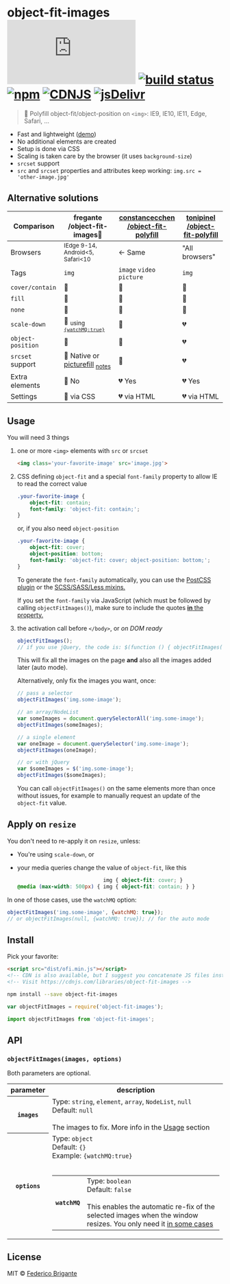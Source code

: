 # object-fit-images [![gzipped size][badge-gzip]](#no-link) [![build status][badge-travis]][link-travis] [![npm][badge-version]][link-npm] [![CDNJS][badge-cdnjs]][link-cdnjs] [![jsDelivr][badge-jsdelivr]][link-jsdelivr]

  [badge-gzip]: https://badges.herokuapp.com/size/github/fregante/object-fit-images/master/dist/ofi.min.js?gzip=true&label=gzipped%20size
  [badge-travis]: https://api.travis-ci.org/fregante/object-fit-images.svg
  [badge-version]: https://img.shields.io/npm/v/object-fit-images.svg
  [badge-cdnjs]: https://img.shields.io/cdnjs/v/object-fit-images.svg
  [badge-jsdelivr]: https://data.jsdelivr.com/v1/package/npm/object-fit-images/badge?style=rounded
  [link-travis]: https://travis-ci.org/fregante/object-fit-images
  [link-npm]: https://www.npmjs.com/package/object-fit-images
  [link-cdnjs]: https://cdnjs.com/libraries/object-fit-images
  [link-jsdelivr]: https://www.jsdelivr.com/package/npm/object-fit-images

> 🗻 Polyfill object-fit/object-position on `<img>`: IE9, IE10, IE11, Edge, Safari, ...

- Fast and lightweight ([demo](http://fregante.github.io/object-fit-images/demo/))
- No additional elements are created
- Setup is done via CSS
- Scaling is taken care by the browser (it uses `background-size`)
- `srcset` support
- `src` and `srcset` properties and attributes keep working: `img.src = 'other-image.jpg'`

## Alternative solutions


Comparison           | fregante<br>/object-fit-images🌟                                                                                         | [constancecchen<br>/object-fit-polyfill](https://github.com/constancecchen/object-fit-polyfill) | [tonipinel<br>/object-fit-polyfill](https://github.com/tonipinel/object-fit-polyfill)
---              | ---                                                                                                      | ---                                                                                            | ---
Browsers          | <sub>IEdge 9-14, Android<5, Safari<10</sub>                                                                          | <- Same                                                                                         | "All browsers"
Tags              | `img`                                                                                                     | `image` `video` `picture`                                                                     | `img`
`cover/contain`   | 💚                                                                                                         | 💚                                                                                               | 💚
`fill`            | 💚                                                                                                         | 💚                                                                                               | 💚
`none`            | 💚                                                                                                         | 💚                                                                                               | 💚
`scale-down`      | 💚 <sub>using [`{watchMQ:true}`](#apply-on-resize)</sub>                                                             | 💚                                                                                               | 💔
`object-position` | 💚                                                                                                         | 💚                                                                                               | 💔
`srcset` support  | 💚 Native or [picturefill](https://github.com/scottjehl/picturefill) <sub>[notes](detailed-support-tables.md)</sub> | 💚                                                                                               | 💔
Extra elements    | 💚 No                                                                                                      | 💔 Yes                                                                                           | 💔 Yes
Settings    | 💚 via CSS                                                                                                      | 💔 via HTML                                                                                           | 💔 via HTML


## Usage

You will need 3 things

1. one or more `<img>` elements with `src` or `srcset`

	```html
	<img class='your-favorite-image' src='image.jpg'>
	```

2. CSS defining `object-fit` and a special `font-family` property to allow IE to read the correct value

	```css
	.your-favorite-image {
		object-fit: contain;
		font-family: 'object-fit: contain;';
	}
	```

	or, if you also need `object-position`

	```css
	.your-favorite-image {
		object-fit: cover;
		object-position: bottom;
		font-family: 'object-fit: cover; object-position: bottom;';
	}
	```

	To generate the `font-family` automatically, you can use the [PostCSS plugin](https://github.com/ronik-design/postcss-object-fit-images) or the [SCSS/SASS/Less mixins.](/preprocessors)

	If you set the `font-family` via JavaScript (which must be followed by calling `objectFitImages()`), make sure to include the quotes [**in** the property.](https://github.com/fregante/object-fit-images/issues/29#issuecomment-227491892)

3. <a name="activation"></a> the activation call before `</body>`, or _on DOM ready_

	```js
	objectFitImages();
	// if you use jQuery, the code is: $(function () { objectFitImages() });
	```

	This will fix all the images on the page **and** also all the images added later (auto mode).

	Alternatively, only fix the images you want, once:

	```js
	// pass a selector
	objectFitImages('img.some-image');
	```

	```js
	// an array/NodeList
	var someImages = document.querySelectorAll('img.some-image');
	objectFitImages(someImages);
	```

	```js
	// a single element
	var oneImage = document.querySelector('img.some-image');
	objectFitImages(oneImage);
	```

	```js
	// or with jQuery
	var $someImages = $('img.some-image');
	objectFitImages($someImages);
	```

	You can call `objectFitImages()` on the same elements more than once without issues, for example to manually request an update of the `object-fit` value.

## Apply on `resize`

You don't need to re-apply it on `resize`, unless:

* You're using `scale-down`, or
* <a id="media-query-affects-object-fit-value">your media queries change the value of `object-fit`,</a> like this

	```css
	                            img { object-fit: cover; }
	@media (max-width: 500px) { img { object-fit: contain; } }
	```

In one of those cases, use the `watchMQ` option:

```js
objectFitImages('img.some-image', {watchMQ: true});
// or objectFitImages(null, {watchMQ: true}); // for the auto mode
```

## Install

Pick your favorite:

```html
<script src="dist/ofi.min.js"></script>
<!-- CDN is also available, but I suggest you concatenate JS files instead -->
<!-- Visit https://cdnjs.com/libraries/object-fit-images -->
```

```sh
npm install --save object-fit-images
```

```js
var objectFitImages = require('object-fit-images');
```

```js
import objectFitImages from 'object-fit-images';
```

## API

### `objectFitImages(images, options)`

Both parameters are optional.

<table>
    <tr>
        <th>parameter</th>
        <th>description</th>
    </tr>
    <tr>
        <th><code>images</code></th>
        <td>
            Type: <code>string</code>, <code>element</code>, <code>array</code>, <code>NodeList</code>, <code>null</code><br>
            Default: <code>null</code><br><br>
            The images to fix. More info in the <a href="#usage">Usage</a> section
        </td>
    </tr>
    <tr>
        <th><code>options</code></th>
        <td>
            Type: <code>object</code><br>
            Default: <code>{}</code><br>
            Example: <code>{watchMQ:true}</code><br><br>
            <table>
                <tr>
                    <th><code>watchMQ</code></th>
                    <td>
                        Type: <code>boolean</code><br>
                        Default: <code>false</code><br><br>
                        This enables the automatic re-fix of the selected images when the window resizes. You only need it <a href="#apply-on-resize">in some cases</a>
                    </td>
                </tr>
            </table>
        </td>
    </tr>
</table>

## License

MIT © [Federico Brigante](https://bfred.it)
